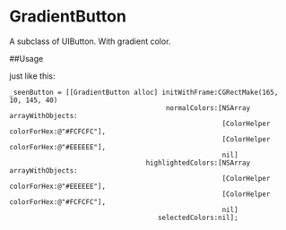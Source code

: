 GradientButton
==============

A subclass of UIButton. With gradient color.


##Usage

just like this:

    _seenButton = [[GradientButton alloc] initWithFrame:CGRectMake(165, 10, 145, 40)
                                           normalColors:[NSArray arrayWithObjects:
                                                         [ColorHelper colorForHex:@"#FCFCFC"],
                                                         [ColorHelper colorForHex:@"#EEEEEE"],
                                                         nil]
                                      highlightedColors:[NSArray arrayWithObjects:
                                                         [ColorHelper colorForHex:@"#EEEEEE"],
                                                         [ColorHelper colorForHex:@"#FCFCFC"],
                                                         nil]
                                         selectedColors:nil];